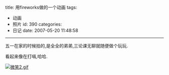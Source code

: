 title: 用fireworks做的一个动画
tags:
  - 动画
  - 照片
id: 390
categories:
  - 日记
date: 2007-05-20 11:48:58
---

五一在家的时候拍的,是全全的弟弟,三论课无聊就随便做个玩玩.

看起来像在打嗝,哈哈.

[![微笑2.gif](http://www.foolbird.net/wp-content/uploads/2007/05/265_微笑2.thumbnail.gif)](http://www.foolbird.net/390.html/微笑2.gif "微笑2.gif")